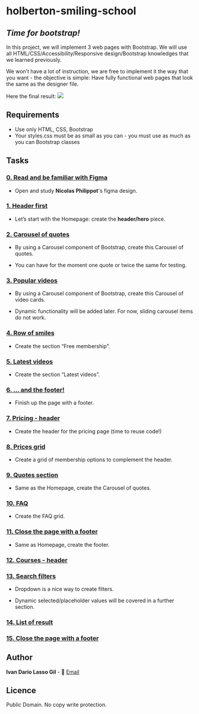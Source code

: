 # **holberton-smiling-school**
## *Time for bootstrap!*

In this project, we will implement 3 web pages with Bootstrap. We will use all HTML/CSS/Accessibility/Responsive design/Bootstrap knowledges that we learned previously.

We won’t have a lot of instruction, we are free to implement it the way that you want - the objective is simple: Have fully functional web pages that look the same as the designer file.

Here the final result:
![](images%202/example.jpg)

## Requirements

- Use only HTML, CSS, Bootstrap
- Your styles.css must be as small as you can - you must use as much as you can Bootstrap classes

## Tasks

### [0. Read and be familiar with Figma](./)

- Open and study **Nicolas Philippot**'s figma design.

### [1. Header first](./0-homepage.html)

- Let’s start with the Homepage: create the **header/hero** piece.

### [2. Carousel of quotes ](./1-homepage.html)

- By using a Carousel component of Bootstrap, create this Carousel of quotes.

- You can have for the moment one quote or twice the same for testing.

### [3. Popular videos](./2-homepage.html)

- By using a Carousel component of Bootstrap, create this Carousel of video cards.

- Dynamic functionality will be added later. For now, sliding carousel items do not work.

### [4. Row of smiles](./3-homepage.html)

- Create the section “Free membership”.

### [5. Latest videos](./4-homepage.html)

- Create the section “Latest videos”.

### [6. ... and the footer!](./homepage.html)

- Finish up the page with a footer.

### [7. Pricing - header](./0-pricing.html)

- Create the header for the pricing page (time to reuse code!)

### [8. Prices grid](./1-pricing.html)

- Create a grid of membership options to complement the header.

### [9. Quotes section](./2-pricing.html)

- Same as the Homepage, create the Carousel of quotes.

### [10. FAQ](./3-pricing.html)

- Create the FAQ grid.

### [11. Close the page with a footer](./pricing.html)

- Same as Homepage, create the footer.

### [12. Courses - header](./0-courses.html)

### [13. Search filters](./1-courses.html)

- Dropdown is a nice way to create filters.

- Dynamic selected/placeholder values will be covered in a further section.

### [14. List of result](./2-courses.html)

### [15. Close the page with a footer](./courses.html)



## Author

**Ivan Dario Lasso Gil** - :email: [Email](mailto:ivan-dario.lasso-gil@holbertonschool.com)


## Licence

Public Domain. No copy write protection.
